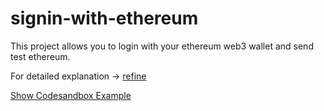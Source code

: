 # signin-with-ethereum
This project allows you to login with your ethereum web3 wallet and send test ethereum.

For detailed explanation -> [refine](https://refine.dev/docs/guides-and-concepts/web3/ethereum-signin/)

[Show Codesandbox Example](https://codesandbox.io/s/signin-with-ethereum-umho3)
